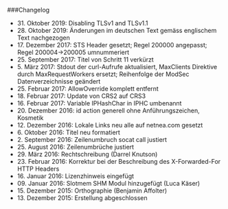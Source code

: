 ###Changelog

* 31\. Oktober 2019: Disabling TLSv1 and TLSv1.1
* 28\. Oktober 2019: Änderungen im deutschen Text gemäss englischem Text nachgezogen
* 17\. Dezember 2017: STS Header gesetzt; Regel 200000 angepasst; Regel 200004->200005 umnummeriert
* 25\. September 2017: Titel von Schritt 11 verkürzt
* 5\. März 2017: Stdout der curl-Aufrufe aktualisiert, MaxClients Direktive durch MaxRequestWorkers ersetzt; Reihenfolge der ModSec Datenverzeichnisse geändert
* 25\. Februar 2017: AllowOverride komplett entfernt
* 18\. Februar 2017: Update von CRS2 auf CRS3
* 16\. Februar 2017: Variable IPHashChar in IPHC umbenannt
* 20\. Dezember 2016: id action generell ohne Anführungszeichen, Kosmetik
* 12\. Dezember 2016: Lokale Links neu alle auf netnea.com gesetzt
* 6\. Oktober 2016: Titel neu formatiert
* 2\. September 2016: Zeilenumbruch socat call justiert
* 25\. August 2016: Zeilenumbrüche justiert
* 29\. März 2016: Rechtschreibung (Darrel Knutson)
* 23\. Februar 2016: Korrektur bei der Beschreibung des X-Forwarded-For HTTP Headers
* 16\. Januar 2016: Lizenzhinweis eingefügt
* 09\. Januar 2016: Slotmem SHM Modul hinzugefügt (Luca Käser)
* 15\. Dezember 2015: Orthographie (Benjamin Affolter)
* 13\. Dezember 2015: Erstellung abgeschlossen

